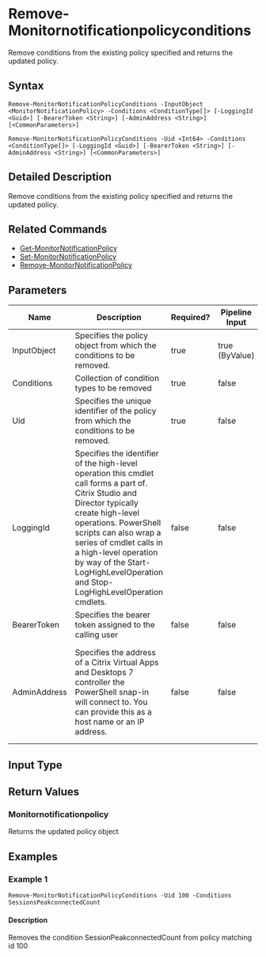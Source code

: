 ﻿
# Remove-Monitornotificationpolicyconditions
Remove conditions from the existing policy specified and returns the updated policy.
## Syntax
```
Remove-MonitorNotificationPolicyConditions -InputObject <MonitorNotificationPolicy> -Conditions <ConditionType[]> [-LoggingId <Guid>] [-BearerToken <String>] [-AdminAddress <String>] [<CommonParameters>]

Remove-MonitorNotificationPolicyConditions -Uid <Int64> -Conditions <ConditionType[]> [-LoggingId <Guid>] [-BearerToken <String>] [-AdminAddress <String>] [<CommonParameters>]
```
## Detailed Description
Remove conditions from the existing policy specified and returns the updated policy.


## Related Commands

* [Get-MonitorNotificationPolicy](../Get-MonitorNotificationPolicy/)
* [Set-MonitorNotificationPolicy](../Set-MonitorNotificationPolicy/)
* [Remove-MonitorNotificationPolicy](../Remove-MonitorNotificationPolicy/)
## Parameters
| Name   | Description | Required? | Pipeline Input | Default Value |
| --- | --- | --- | --- | --- |
| InputObject | Specifies the policy object from which the conditions to be removed. | true | true (ByValue) |  |
| Conditions | Collection of condition types to be removed | true | false |  |
| Uid | Specifies the unique identifier of the policy from which the conditions to be removed. | true | false |  |
| LoggingId | Specifies the identifier of the high-level operation this cmdlet call forms a part of. Citrix Studio and Director typically create high-level operations. PowerShell scripts can also wrap a series of cmdlet calls in a high-level operation by way of the Start-LogHighLevelOperation and Stop-LogHighLevelOperation cmdlets. | false | false |  |
| BearerToken | Specifies the bearer token assigned to the calling user | false | false |  |
| AdminAddress | Specifies the address of a Citrix Virtual Apps and Desktops 7 controller the PowerShell snap-in will connect to. You can provide this as a host name or an IP address. | false | false | Localhost. Once a value is provided by any cmdlet, this value becomes the default. |

## Input Type

### 

## Return Values

### Monitornotificationpolicy
Returns the updated policy object
## Examples

### Example 1
```
Remove-MonitorNotificationPolicyConditions -Uid 100 -Conditions SessionsPeakconnectedCount
```
#### Description
Removes the condition SessionPeakconnectedCount from policy matching id 100
